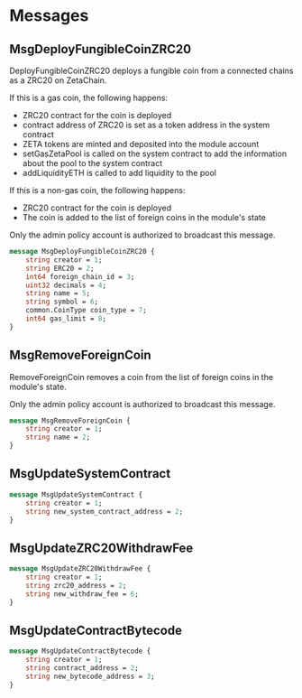 # Messages

## MsgDeployFungibleCoinZRC20

DeployFungibleCoinZRC20 deploys a fungible coin from a connected chains as a ZRC20 on ZetaChain.

If this is a gas coin, the following happens:

* ZRC20 contract for the coin is deployed
* contract address of ZRC20 is set as a token address in the system
contract
* ZETA tokens are minted and deposited into the module account
* setGasZetaPool is called on the system contract to add the information
about the pool to the system contract
* addLiquidityETH is called to add liquidity to the pool

If this is a non-gas coin, the following happens:

* ZRC20 contract for the coin is deployed
* The coin is added to the list of foreign coins in the module's state

Only the admin policy account is authorized to broadcast this message.

```proto
message MsgDeployFungibleCoinZRC20 {
	string creator = 1;
	string ERC20 = 2;
	int64 foreign_chain_id = 3;
	uint32 decimals = 4;
	string name = 5;
	string symbol = 6;
	common.CoinType coin_type = 7;
	int64 gas_limit = 8;
}
```

## MsgRemoveForeignCoin

RemoveForeignCoin removes a coin from the list of foreign coins in the module's state.

Only the admin policy account is authorized to broadcast this message.

```proto
message MsgRemoveForeignCoin {
	string creator = 1;
	string name = 2;
}
```

## MsgUpdateSystemContract

```proto
message MsgUpdateSystemContract {
	string creator = 1;
	string new_system_contract_address = 2;
}
```

## MsgUpdateZRC20WithdrawFee

```proto
message MsgUpdateZRC20WithdrawFee {
	string creator = 1;
	string zrc20_address = 2;
	string new_withdraw_fee = 6;
}
```

## MsgUpdateContractBytecode

```proto
message MsgUpdateContractBytecode {
	string creator = 1;
	string contract_address = 2;
	string new_bytecode_address = 3;
}
```


